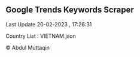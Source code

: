 

## Google Trends Keywords Scraper 
 
Last Update 20-02-2023 , 17:26:31

Country List :
VIETNAM.json



© Abdul Muttaqin 
